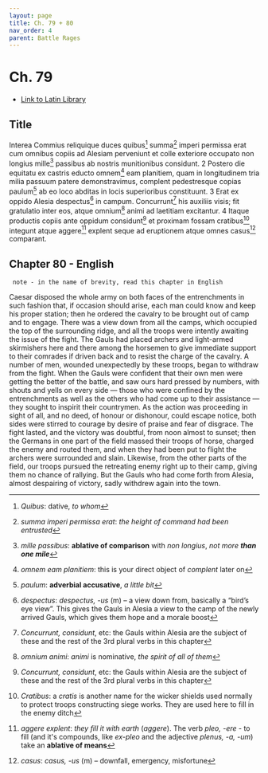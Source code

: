```yaml
---
layout: page
title: Ch. 79 + 80
nav_order: 4
parent: Battle Rages
---
```


# Ch. 79

- [Link to Latin Library](https://www.thelatinlibrary.com/caesar/gallic/gall7.shtml#79)

## Title 

Interea Commius reliquique duces quibus[^1] summa[^2] imperi permissa erat cum omnibus copiis ad Alesiam perveniunt et colle exteriore occupato non longius mille[^3] passibus ab nostris munitionibus considunt. 2 Postero die equitatu ex castris educto omnem[^4] eam planitiem, quam in longitudinem tria milia passuum patere demonstravimus, complent pedestresque copias paulum[^5] ab eo loco abditas in locis superioribus constituunt. 3 Erat ex oppido Alesia despectus[^6] in campum. Concurrunt[^7] his auxiliis visis; fit gratulatio inter eos, atque omnium[^8] animi ad laetitiam excitantur. 4 Itaque productis copiis ante oppidum considunt[^7] et proximam fossam cratibus[^9] integunt atque aggere[^10] explent seque ad eruptionem atque omnes casus[^11] comparant.


## Chapter 80 - English

     note - in the name of brevity, read this chapter in English

Caesar disposed the whole army on both faces of the entrenchments in such fashion that, if occasion should arise, each man could know and keep his proper station; then he ordered the cavalry to be brought out of camp and to engage. There was a view down from all the camps, which occupied the top of the surrounding ridge, and all the troops were intently awaiting the issue of the fight. The Gauls had placed archers and light-armed skirmishers here and there among the horsemen to give immediate support to their comrades if driven back and to resist the charge of the cavalry. A number of men, wounded unexpectedly by these troops, began to withdraw from the fight. When the Gauls were confident that their own men were getting the better of the battle, and saw ours hard pressed by numbers, with shouts and yells on every side — those who were confined by the entrenchments as well as the others who had come up to their assistance — they sought to inspirit their countrymen. As the action was proceeding in sight of all, and no deed, of honour or dishonour, could escape notice, both sides were stirred to courage by desire of praise and fear of disgrace. The fight lasted, and the victory was doubtful, from noon almost to sunset; then the Germans in one part of the field massed their troops of horse, charged the enemy and routed them, and when they had been put to flight the archers were surrounded and slain. Likewise, from the other parts of the field, our troops pursued the retreating enemy right up to their camp, giving them no chance of rallying. But the Gauls who had come forth from Alesia, almost despairing of victory, sadly withdrew again into the town.


[^1]: *Quibus*: dative, *to whom*

[^2]: *summa imperi permissa erat*: *the height of command had been entrusted*

[^3]: *mille passibus*: **ablative of comparison** with *non longius*, *not more **than one mile***

[^4]: *omnem eam planitiem*: this is your direct object of *complent* later on

[^5]: *paulum*: **adverbial accusative**, *a little bit*

[^6]: *despectus*: *despectus, \-us* (m) – a view down from, basically a “bird’s eye view”. This gives the Gauls in Alesia a view to the camp of the newly arrived Gauls, which gives them hope and a morale boost

[^7]: *Concurrunt, considunt*, etc: the Gauls within Alesia are the subject of these and the rest of the 3rd plural verbs in this chapter

[^8]: *omnium animi*: *animi* is nominative, *the spirit of all of them*


[^9]: *Cratibus*: a *cratis* is another name for the wicker shields used normally to protect troops constructing siege works. They are used here to fill in the enemy ditch

[^10]: *aggere explent*: *they fill it with earth* (*aggere*). The verb *pleo, -ere* - to fill (and it's compounds, like *ex-pleo* and the adjective *plenus, -a, -um*) take an **ablative of means**

[^11]: *casus*: *casus, \-us* (m) – downfall, emergency, misfortune

